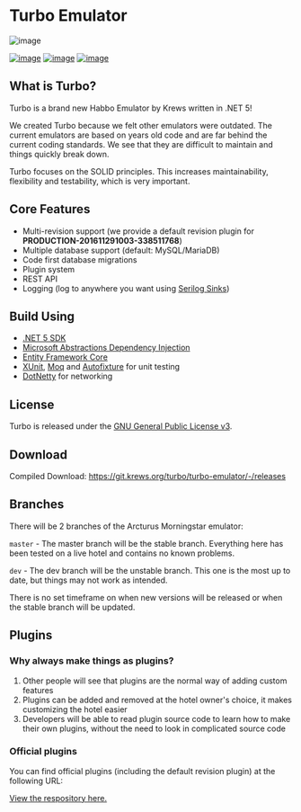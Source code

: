 # Turbo Emulator
![image](https://i.imgur.com/h5avArD.png)

[![image](https://img.shields.io/badge/VERSION-0.0.1-success.svg?style=for-the-badge)](#)
[![image](https://img.shields.io/badge/STATUS-UNSTABLE-red.svg?style=for-the-badge)](#)
[![image](https://img.shields.io/discord/557240155040251905?style=for-the-badge&logo=discord&color=7289DA&label=DISCORD&logoColor=fff)](https://discord.gg/BzfFsTp)

## What is Turbo?
Turbo is a brand new Habbo Emulator by Krews written in .NET 5!

We created Turbo because we felt other emulators were outdated. The current emulators are based on years old code and are far behind the current coding standards. We see that they are difficult to maintain and things quickly break down.

Turbo focuses on the SOLID principles. This increases maintainability, flexibility and testability, which is very important.

## Core Features
- Multi-revision support (we provide a default revision plugin for **PRODUCTION-201611291003-338511768**)
- Multiple database support (default: MySQL/MariaDB)
- Code first database migrations
- Plugin system
- REST API
- Logging (log to anywhere you want using [Serilog Sinks](https://github.com/serilog/serilog/wiki/Provided-Sinks))

## Build Using
- [.NET 5 SDK](https://dotnet.microsoft.com/download/dotnet/5.0 ".NET 5 SDK")
- [Microsoft Abstractions Dependency Injection](https://docs.microsoft.com/en-us/dotnet/api/microsoft.extensions.dependencyinjection?view=dotnet-plat-ext-5.0)
- [Entity Framework Core](https://docs.microsoft.com/en-us/ef/core/)
- [XUnit](https://xunit.net/), [Moq](https://github.com/moq/moq4) and [Autofixture](https://github.com/AutoFixture/AutoFixture) for unit testing
- [DotNetty](https://github.com/Azure/DotNetty) for networking

## License
Turbo is released under the [GNU General Public License v3](https://www.gnu.org/licenses/gpl-3.0.txt).

## Download

Compiled Download: https://git.krews.org/turbo/turbo-emulator/-/releases

## Branches
There will be 2 branches of the Arcturus Morningstar emulator:

`master` - The master branch will be the stable branch. Everything here has been tested on a live hotel and contains no known problems.

`dev` - The dev branch will be the unstable branch. This one is the most up to date, but things may not work as intended.

There is no set timeframe on when new versions will be released or when the stable branch will be updated.

## Plugins
### Why always make things as plugins?
1. Other people will see that plugins are the normal way of adding custom features
2. Plugins can be added and removed at the hotel owner's choice, it makes customizing the hotel easier
3. Developers will be able to read plugin source code to learn how to make their own plugins, without the need to look in complicated source code

### Official plugins ##
You can find official plugins (including the default revision plugin) at the following URL: 

[View the respository here.](https://git.krews.org/turbo/official-plugins)

